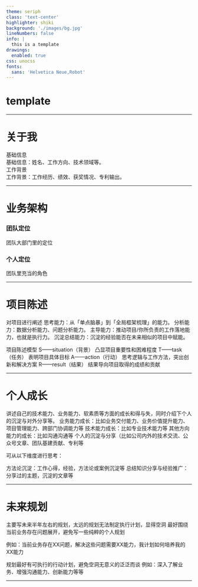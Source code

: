```yaml
---
theme: seriph
class: 'text-center'
highlighter: shiki
background: './images/bg.jpg'
lineNumbers: false
info: |
  this is a template
drawings:
  enabled: true
css: unocss
fonts:
  sans: 'Helvetica Neue,Robot'
---
```


# template


[//]: # (注意：数据背后的分析（ why ），对此输入的策略（what），未来准备怎么做（ how ）)

---

# 关于我

<div class="fw-1000 op-80">基础信息</div> 基础信息：姓名、工作方向、技术领域等。


<div class="fw-1000 op-80 mt-13">工作背景</div> 工作背景：工作经历、绩效、获奖情况、专利输出。


---

# 业务架构 

### 团队定位
团队大部门里的定位

### 个人定位
团队里充当的角色

---


# 项目陈述

对项目进行阐述
思考能力：从「单点脑暴」到「全局框架梳理」的能力。
分析能力：数据分析能力、问题分析能力。
主导能力：推动项目/你所负责的工作落地能力，也就是执行力。
沉淀总结能力：沉淀的经验能否在未来相似的项目中赋能。

项目陈述模型
S——situation（背景） 凸显项目重要性和困难程度
T——task（任务） 表明项目具体目标
A——action（行动） 思考逻辑与工作方法，突出创新和解决方案
R——result（结果） 结果导向项目取得的成绩和贡献



---

# 个人成长

讲述自己的技术能力、业务能力、软素质等方面的成长和得与失，同时介绍下个人的沉淀与对外分享等。
业务能力成长：比如业务交付能力、业务价值提升能力、项目管理能力、跨部门协调能力等
技术能力成长：比如专业技术能力等
其他方向能力的成长：比如沟通沟通等
个人的沉淀与分享（比如公司内外的技术交流、公众号文章、团队基建贡献、专利等

可从以下维度进行思考：

方法论沉淀：工作心得，经验，方法论或案例沉淀等
总结知识分享与经验推广：分享过的主题，沉淀的文章等



---

# 未来规划

主要写未来半年左右的规划，太远的规划无法制定执行计划，显得空洞
最好围绕当前业务存在问题展开，避免写一些纯粹的个人规划

例如：当前业务存在XX问题，解决这些问题需要XX能力，我计划如何培养我的XX能力

规划最好有可执行的行动计划，避免空洞无意义的泛泛而谈
例如：深入了解业务、增强沟通能力、创新能力等等

---
